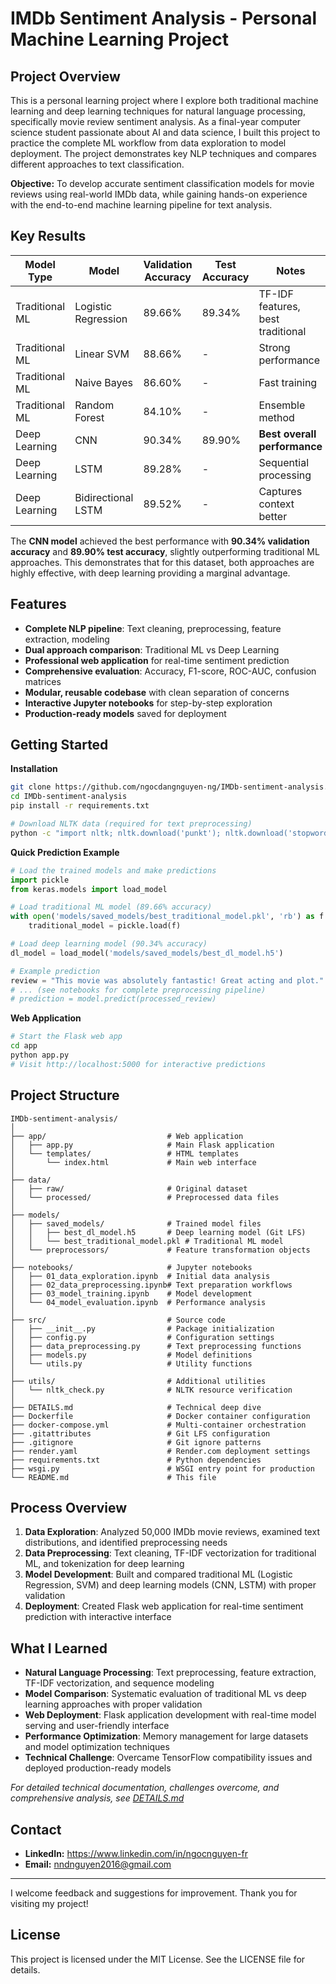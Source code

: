 # IMDb Sentiment Analysis - Personal Machine Learning Project

## Project Overview
This is a personal learning project where I explore both traditional machine learning and deep learning techniques for natural language processing, specifically movie review sentiment analysis. As a final-year computer science student passionate about AI and data science, I built this project to practice the complete ML workflow from data exploration to model deployment. The project demonstrates key NLP techniques and compares different approaches to text classification.

**Objective:** 
To develop accurate sentiment classification models for movie reviews using real-world IMDb data, while gaining hands-on experience with the end-to-end machine learning pipeline for text analysis.

## Key Results

| Model Type | Model | Validation Accuracy | Test Accuracy | Notes |
|------------|-------|-------------------|---------------|-------|
| Traditional ML | Logistic Regression | 89.66% | 89.34% | TF-IDF features, best traditional |
| Traditional ML | Linear SVM | 88.66% | - | Strong performance |
| Traditional ML | Naive Bayes | 86.60% | - | Fast training |
| Traditional ML | Random Forest | 84.10% | - | Ensemble method |
| Deep Learning | CNN | 90.34% | 89.90% | **Best overall performance** |
| Deep Learning | LSTM | 89.28% | - | Sequential processing |
| Deep Learning | Bidirectional LSTM | 89.52% | - | Captures context better |

The **CNN model** achieved the best performance with **90.34% validation accuracy** and **89.90% test accuracy**, slightly outperforming traditional ML approaches. This demonstrates that for this dataset, both approaches are highly effective, with deep learning providing a marginal advantage.

## Features
- **Complete NLP pipeline**: Text cleaning, preprocessing, feature extraction, modeling
- **Dual approach comparison**: Traditional ML vs Deep Learning
- **Professional web application** for real-time sentiment prediction
- **Comprehensive evaluation**: Accuracy, F1-score, ROC-AUC, confusion matrices
- **Modular, reusable codebase** with clean separation of concerns
- **Interactive Jupyter notebooks** for step-by-step exploration
- **Production-ready models** saved for deployment

## Getting Started

**Installation**
```bash
git clone https://github.com/ngocdangnguyen-ng/IMDb-sentiment-analysis.git
cd IMDb-sentiment-analysis
pip install -r requirements.txt

# Download NLTK data (required for text preprocessing)
python -c "import nltk; nltk.download('punkt'); nltk.download('stopwords')"
```

**Quick Prediction Example**
```python
# Load the trained models and make predictions
import pickle
from keras.models import load_model

# Load traditional ML model (89.66% accuracy)
with open('models/saved_models/best_traditional_model.pkl', 'rb') as f:
    traditional_model = pickle.load(f)

# Load deep learning model (90.34% accuracy)
dl_model = load_model('models/saved_models/best_dl_model.h5')

# Example prediction
review = "This movie was absolutely fantastic! Great acting and plot."
# ... (see notebooks for complete preprocessing pipeline)
# prediction = model.predict(processed_review)
```

**Web Application**
```bash
# Start the Flask web app
cd app
python app.py
# Visit http://localhost:5000 for interactive predictions
```

## Project Structure
```
IMDb-sentiment-analysis/
│
├── app/                           # Web application
│   ├── app.py                     # Main Flask application
│   └── templates/                 # HTML templates
│       └── index.html             # Main web interface
│
├── data/
│   ├── raw/                       # Original dataset
│   └── processed/                 # Preprocessed data files
│
├── models/
│   ├── saved_models/              # Trained model files
│   │   ├── best_dl_model.h5       # Deep learning model (Git LFS)
│   │   └── best_traditional_model.pkl # Traditional ML model
│   └── preprocessors/             # Feature transformation objects
│
├── notebooks/                     # Jupyter notebooks
│   ├── 01_data_exploration.ipynb  # Initial data analysis
│   ├── 02_data_preprocessing.ipynb# Text preparation workflows
│   ├── 03_model_training.ipynb    # Model development
│   └── 04_model_evaluation.ipynb  # Performance analysis
│
├── src/                           # Source code
│   ├── __init__.py                # Package initialization
│   ├── config.py                  # Configuration settings
│   ├── data_preprocessing.py      # Text preprocessing functions
│   ├── models.py                  # Model definitions
│   └── utils.py                   # Utility functions
│
├── utils/                         # Additional utilities
│   └── nltk_check.py              # NLTK resource verification
│
├── DETAILS.md                     # Technical deep dive
├── Dockerfile                     # Docker container configuration
├── docker-compose.yml             # Multi-container orchestration
├── .gitattributes                 # Git LFS configuration
├── .gitignore                     # Git ignore patterns
├── render.yaml                    # Render.com deployment settings
├── requirements.txt               # Python dependencies
├── wsgi.py                        # WSGI entry point for production
└── README.md                      # This file                  
```

## Process Overview

1. **Data Exploration**: Analyzed 50,000 IMDb movie reviews, examined text distributions, and identified preprocessing needs  
2. **Data Preprocessing**: Text cleaning, TF-IDF vectorization for traditional ML, and tokenization for deep learning  
3. **Model Development**: Built and compared traditional ML (Logistic Regression, SVM) and deep learning models (CNN, LSTM) with proper validation  
4. **Deployment**: Created Flask web application for real-time sentiment prediction with interactive interface

## What I Learned

- **Natural Language Processing**: Text preprocessing, feature extraction, TF-IDF vectorization, and sequence modeling
- **Model Comparison**: Systematic evaluation of traditional ML vs deep learning approaches with proper validation  
- **Web Deployment**: Flask application development with real-time model serving and user-friendly interface
- **Performance Optimization**: Memory management for large datasets and model optimization techniques
- **Technical Challenge**: Overcame TensorFlow compatibility issues and deployed production-ready models

*For detailed technical documentation, challenges overcome, and comprehensive analysis, see [DETAILS.md](DETAILS.md)*

## Contact
* **LinkedIn:** https://www.linkedin.com/in/ngocnguyen-fr
* **Email:** nndnguyen2016@gmail.com

---
I welcome feedback and suggestions for improvement. Thank you for visiting my project!

## License
This project is licensed under the MIT License. See the LICENSE file for details.
